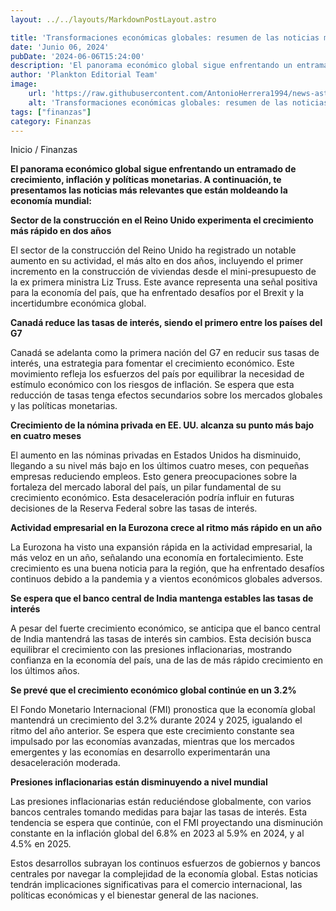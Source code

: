 ```yaml
---
layout: ../../layouts/MarkdownPostLayout.astro

title: 'Transformaciones económicas globales: resumen de las noticias más relevantes'
date: 'Junio 06, 2024'
pubDate: '2024-06-06T15:24:00'
description: 'El panorama económico global sigue enfrentando un entramado de crecimiento, inflación y políticas monetarias. '
author: 'Plankton Editorial Team'
image:
    url: 'https://raw.githubusercontent.com/AntonioHerrera1994/news-astro/master/src/assets/finanzas/finanzas40.webp'
    alt: 'Transformaciones económicas globales: resumen de las noticias más relevantes'
tags: ["finanzas"]
category: Finanzas
---
```


<span><a href="/" style="text-decoration:none;color:#0F1416">Inicio</a> / <a href="/finanzas" style="text-decoration:none;color:#0F1416">Finanzas</a></span>


<p style="font-weight: bold;">El panorama económico global sigue enfrentando un entramado de crecimiento, inflación y políticas monetarias. A continuación, te presentamos las noticias más relevantes que están moldeando la economía mundial:</p>

**Sector de la construcción en el Reino Unido experimenta el crecimiento más rápido en dos años**

El sector de la construcción del Reino Unido ha registrado un notable aumento en su actividad, el más alto en dos años, incluyendo el primer incremento en la construcción de viviendas desde el mini-presupuesto de la ex primera ministra Liz Truss. Este avance representa una señal positiva para la economía del país, que ha enfrentado desafíos por el Brexit y la incertidumbre económica global.

**Canadá reduce las tasas de interés, siendo el primero entre los países del G7**

Canadá se adelanta como la primera nación del G7 en reducir sus tasas de interés, una estrategia para fomentar el crecimiento económico. Este movimiento refleja los esfuerzos del país por equilibrar la necesidad de estímulo económico con los riesgos de inflación. Se espera que esta reducción de tasas tenga efectos secundarios sobre los mercados globales y las políticas monetarias.

**Crecimiento de la nómina privada en EE. UU. alcanza su punto más bajo en cuatro meses**

El aumento en las nóminas privadas en Estados Unidos ha disminuido, llegando a su nivel más bajo en los últimos cuatro meses, con pequeñas empresas reduciendo empleos. Esto genera preocupaciones sobre la fortaleza del mercado laboral del país, un pilar fundamental de su crecimiento económico. Esta desaceleración podría influir en futuras decisiones de la Reserva Federal sobre las tasas de interés.

**Actividad empresarial en la Eurozona crece al ritmo más rápido en un año**

La Eurozona ha visto una expansión rápida en la actividad empresarial, la más veloz en un año, señalando una economía en fortalecimiento. Este crecimiento es una buena noticia para la región, que ha enfrentado desafíos continuos debido a la pandemia y a vientos económicos globales adversos.

**Se espera que el banco central de India mantenga estables las tasas de interés**

A pesar del fuerte crecimiento económico, se anticipa que el banco central de India mantendrá las tasas de interés sin cambios. Esta decisión busca equilibrar el crecimiento con las presiones inflacionarias, mostrando confianza en la economía del país, una de las de más rápido crecimiento en los últimos años.

**Se prevé que el crecimiento económico global continúe en un 3.2%**

El Fondo Monetario Internacional (FMI) pronostica que la economía global mantendrá un crecimiento del 3.2% durante 2024 y 2025, igualando el ritmo del año anterior. Se espera que este crecimiento constante sea impulsado por las economías avanzadas, mientras que los mercados emergentes y las economías en desarrollo experimentarán una desaceleración moderada.

**Presiones inflacionarias están disminuyendo a nivel mundial**

Las presiones inflacionarias están reduciéndose globalmente, con varios bancos centrales tomando medidas para bajar las tasas de interés. Esta tendencia se espera que continúe, con el FMI proyectando una disminución constante en la inflación global del 6.8% en 2023 al 5.9% en 2024, y al 4.5% en 2025.

Estos desarrollos subrayan los continuos esfuerzos de gobiernos y bancos centrales por navegar la complejidad de la economía global. Estas noticias tendrán implicaciones significativas para el comercio internacional, las políticas económicas y el bienestar general de las naciones.
